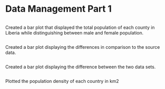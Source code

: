 # Data Management Part 1

![]()

Created a bar plot that displayed the total population of each county in Liberia while distinguishing between male and female population.

![]()

Created a bar plot displaying the differences in comparison to the source data.

![]()

Created a bar plot displaying the difference between the two data sets.

![]()

Plotted the population density of each country in km2
